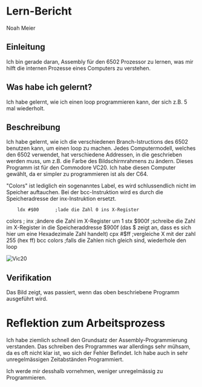 # Lern-Bericht
Noah Meier

## Einleitung

Ich bin gerade daran, Assembly für den 6502 Prozessor zu lernen, was mir hilft die internen Prozesse eines Computers zu verstehen.

## Was habe ich gelernt?

Ich habe gelernt, wie ich einen loop programmieren kann, der sich z.B. 5 mal wiederholt.

## Beschreibung


Ich habe gelernt, wie ich die verschiedenen Branch-Istructions des 6502 benutzen kann, um einen loop zu machen.
Jedes Computermodell, welches den 6502 verwendet, hat verschiedene Addressen, in die geschrieben werden muss, um z.B. die Farbe des Bildschirmrahmens zu ändern.
Dieses Programm ist für den Commodore VC20. Ich habe diesen Computer gewählt, da er simpler zu programmieren ist als der C64.



"Colors" ist lediglich ein sogenanntes Label, es wird schlussendlich nicht im Speicher auftauchen.
Bei der bcc-Instruktion wird es durch die Speicheradresse der inx-Instruktion ersetzt.

        ldx #$00      ;lade die Zahl 0 ins X-Register
colors                ;
        inx           ;ändere die Zahl im X-Register um 1
        stx $900f     ;schreibe die Zahl im X-Register in die Speicheraddresse $900f (das $ zeigt an, dass es sich hier um eine Hexadezimale Zahl handelt)
        cpx #$ff      ;vergleiche X mit der zahl 255 (hex ff)
        bcc colors    ;falls die Zahlen nich gleich sind, wiederhole den loop
        
        
        
![Vic20](https://user-images.githubusercontent.com/111045975/185336578-e85422a9-2b07-4ad1-b291-8d0b2d12671e.png)
        


## Verifikation

Das Bild zeigt, was passiert, wenn das oben beschriebene Programm ausgeführt wird.


# Reflektion zum Arbeitsprozess

Ich habe ziemlich schnell den Grundsatz der Assembly-Programmierung verstanden.
Das schreiben des Programmes war allerdings sehr mühsam, da es oft nicht klar ist, wo sich der Fehler Befindet.
Ich habe auch in sehr unregelmässigen Zeitabständen Programmiert.

Ich werde mir desshalb vornehmen, weniger unregelmässig zu Programmieren.
   




